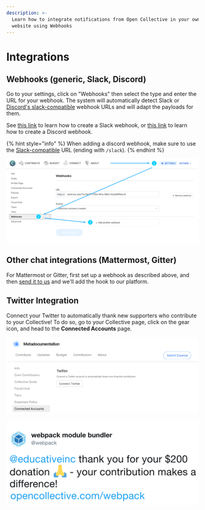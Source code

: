 ```yaml
---
description: >-
  Learn how to integrate notifications from Open Collective in your own chat or
  website using Webhooks
---
```


# Integrations

## Webhooks \(generic, Slack, Discord\)

Go to your settings, click on "Webhooks" then select the type and enter the URL for your webhook. The system will automatically detect Slack or [Discord's slack-compatible](https://discord.com/developers/docs/resources/webhook#execute-slackcompatible-webhook) webhook URLs and will adapt the payloads for them.

See [this link](https://api.slack.com/messaging/webhooks#getting_started) to learn how to create a Slack webhook, or [this link](https://support.discord.com/hc/en-us/articles/228383668-Utiliser-les-Webhooks) to learn how to create a Discord webhook.

{% hint style="info" %}
When adding a discord webhook, make sure to use the [Slack-compatible](https://discord.com/developers/docs/resources/webhook#execute-slackcompatible-webhook) URL \(ending with `/slack`\).
{% endhint %}

![](../../.gitbook/assets/selection_002.png)

## Other chat integrations \(Mattermost, Gitter\)

For Mattermost or Gitter, first set up a webhook as described above, and then [send it to us](https://opencollective.com/support) and we'll add the hook to our platform.

## Twitter Integration

Connect your Twitter to automatically thank new supporters who contribute to your Collective! To do so, go to your Collective page, click on the gear icon, and head to the **Connected Accounts** page.

![](../../.gitbook/assets/collectives_integrations_connected-accounts.png)

![](../../.gitbook/assets/connect-twitter.png)

